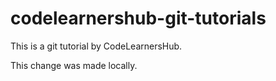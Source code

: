 # codelearnershub-git-tutorials

This is a git tutorial by CodeLearnersHub.

This change was made locally.
